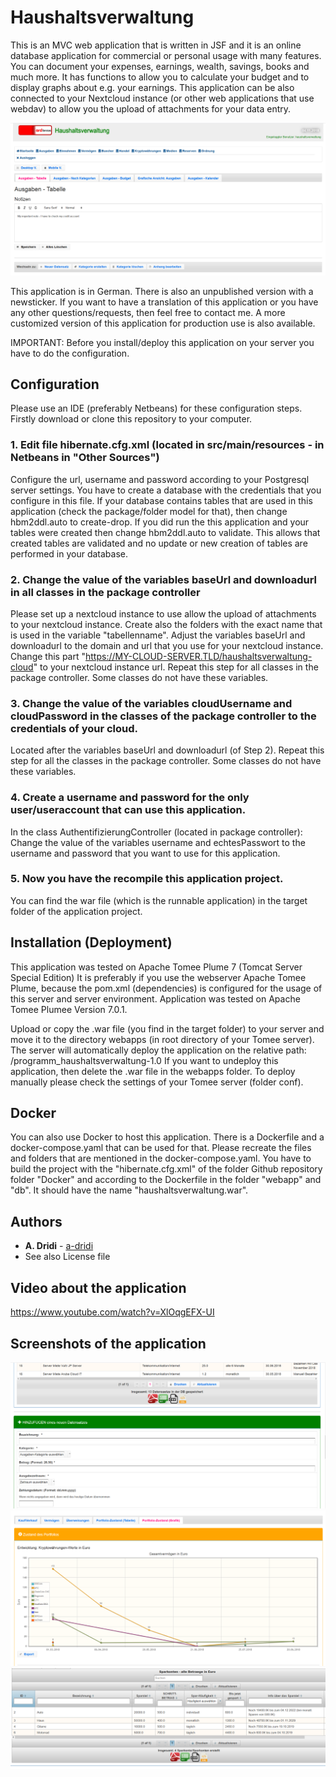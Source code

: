 # Haushaltsverwaltung

This is an MVC web application that is written in JSF and it is an online database application for commercial or personal usage with many features. You can document your expenses, earnings, wealth, savings, books and much more. It has functions to allow you to calculate your budget and to display graphs about e.g. your earnings. This application can be also connected to your Nextcloud instance (or other web applications that use webdav) to allow you the upload of attachments for your data entry.

![Screenshot of Application Haushaltsverwaltung](https://raw.githubusercontent.com/a-dridi/Haushaltsverwaltung/master/img/screenshot1.PNG)

This application is in German. There is also an unpublished version with a newsticker. If you want to have a translation of this application or you have any other questions/requests, then feel free to contact me. 
A more customized version of this application for production use is also available.

IMPORTANT: Before you install/deploy this application on your server you have to do the configuration.

## Configuration

Please use an IDE (preferably Netbeans) for these configuration steps. 
Firstly download or clone this repository to your computer.

### 1. Edit file hibernate.cfg.xml (located in src/main/resources - in Netbeans in "Other Sources")
Configure the url, username and password according to your Postgresql server settings. You have to create a database with the credentials that you configure in this file.
If your database contains tables that are used in this application (check the package/folder model for that), then change hbm2ddl.auto to create-drop. If you did run the this application and your tables were created then change hbm2ddl.auto to validate. This allows that created tables are validated and no update or new creation of tables are performed in your database. 

### 2. Change the value of the variables baseUrl and downloadurl in all classes in the package controller
Please set up a nextcloud instance to use allow the upload of attachments to your nextcloud instance. Create also the folders with the exact name that is used in the variable "tabellenname". Adjust the variables baseUrl and downloadurl to the domain and url that you use for your nextcloud instance. Change this part "https://MY-CLOUD-SERVER.TLD/haushaltsverwaltung-cloud" to your nextcloud instance url. Repeat this step for all classes in the package controller. Some classes do not have these variables. 

### 3. Change the value of the variables cloudUsername and cloudPassword in the classes of the package controller to the credentials of your cloud. 
Located after the variables baseUrl and downloadurl (of Step 2). Repeat this step for all the classes in the package controller. Some classes do not have these variables. 

### 4. Create a username and password for the only user/useraccount that can use this application.
In the class AuthentifizierungController (located in package controller): Change the value of the variables username and echtesPasswort to the username and password that you want to use for this application. 

### 5. Now you have the recompile this application project. 
You can find the war file (which is the runnable application) in the target folder of the application project. 

## Installation (Deployment)

This application was tested on Apache Tomee Plume 7 (Tomcat Server Special Edition)
It is preferably if you use the webserver Apache Tomee Plume, because the pom.xml (dependencies) is configured for the usage of this server and server environment. Application was tested on Apache Tomee Plumee Version 7.0.1.

Upload or copy the .war file (you find in the target folder) to your server and move it to the directory webapps (in root directory of your Tomee server). The server will automatically deploy the application on the relative path: /programm_haushaltsverwaltung-1.0
If you want to undeploy this application, then delete the .war file in the webapps folder.
To deploy manually please check the settings of your Tomee server (folder conf).

## Docker 
You can also use Docker to host this application. There is a Dockerfile and a docker-compose.yaml that can be used for that. 
Please recreate the files and folders that are mentioned in the docker-compose.yaml.
You have to build the project with the "hibernate.cfg.xml" of the folder Github repository folder "Docker" and according to the Dockerfile in the folder "webapp" and "db". It should have the name "haushaltsverwaltung.war".

## Authors

* **A. Dridi** - [a-dridi](https://github.com/a-dridi/)
* See also License file

## Video about the application
https://www.youtube.com/watch?v=XlOqgEFX-UI

## Screenshots of the application
![Screenshot showing how to add new data](https://raw.githubusercontent.com/a-dridi/Haushaltsverwaltung/master/img/screenshot2.PNG)
![Screenshot showing data displayed in a graph](https://raw.githubusercontent.com/a-dridi/Haushaltsverwaltung/master/img/screenshot3.PNG)
![Screenshot showing savings function](https://raw.githubusercontent.com/a-dridi/Haushaltsverwaltung/master/img/screenshot4.PNG)
